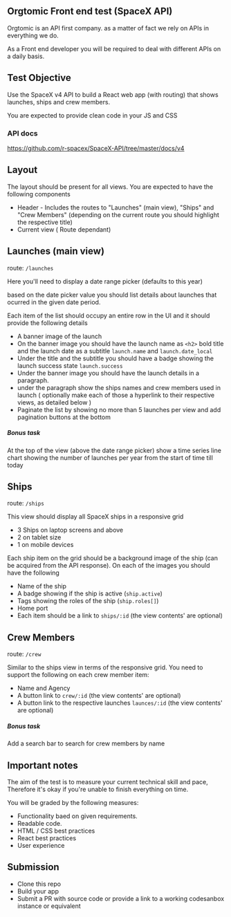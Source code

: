 ## Orgtomic Front end test (SpaceX API)

Orgtomic is an API first company. as a matter of fact we rely on APIs in everything we do.

As a Front end developer you will be required to deal with different APIs on a daily basis.

## Test Objective

Use the SpaceX v4 API to build a React web app (with routing) that shows launches, ships and crew members.

You are expected to provide clean code in your JS and CSS

### API docs

https://github.com/r-spacex/SpaceX-API/tree/master/docs/v4 

## Layout

The layout should be present for all views. You are expected to have the following components

- Header - Includes the routes to "Launches" (main view), "Ships" and "Crew Members" (depending on the current route you should highlight the respective title)
- Current view ( Route dependant)

## Launches (main view)

route: `/launches`

Here you'll need to display a date range picker (defaults to this year)

based on the date picker value you should list details about launches that ocurred in the given date period.

Each item of the list should occupy an entire row in the UI and it should provide the following details

- A banner image of the launch
- On the banner image you should have the launch name as `<h2>` bold title and the launch date as a subtitle `launch.name` and `launch.date_local`
- Under the title and the subtitle you should have a badge showing the launch success state `launch.success`
- Under the banner image you should have the launch details in a paragraph.
- under the paragraph show the ships names and crew members used in launch ( optionally make each of those a hyperlink to their respective views, as detailed below )
- Paginate the list by showing no more than 5 launches per view and add pagination buttons at the bottom

##### Bonus task

At the top of the view (above the date range picker) show a time series line chart showing the number of launches per year from the start of time till today 

## Ships

route: `/ships`

This view should display all SpaceX ships in a responsive grid 

- 3 Ships on laptop screens and above 
- 2 on tablet size
- 1 on mobile devices

Each ship item on the grid should be a background image of the ship (can be acquired from the API response). On each of the images you should have the following

- Name of the ship
- A badge showing if the ship is active (`ship.active`)
- Tags showing the roles of the ship (`ship.roles[]`)
- Home port
- Each item should be a link to `ships/:id` (the view contents' are optional)

## Crew Members

route: `/crew`

Similar to the ships view in terms of the responsive grid. You need to support the following on each crew member item:

- Name and Agency
- A button link to `crew/:id` (the view contents' are optional)
- A button link to the respective launches `launces/:id` (the view contents' are optional)

##### Bonus task

Add a search bar to search for crew members by name


## Important notes

The aim of the test is to measure your current technical skill and pace, Therefore it's okay if you're unable to finish everything on time.

You will be graded by the following measures:

- Functionality baed on given requirements.
- Readable code.
- HTML / CSS best practices 
- React best practices
- User experience

## Submission

- Clone this repo 
- Build your app 
- Submit a PR with source code or provide a link to a working codesanbox instance or equivalent
